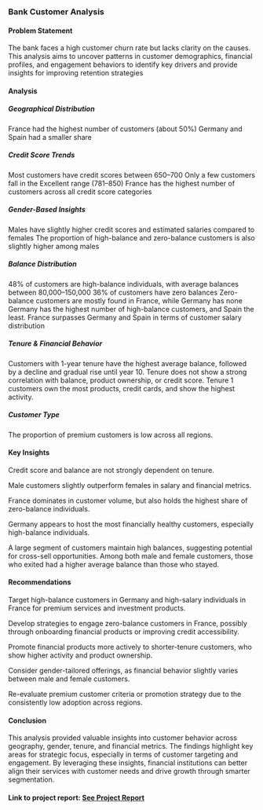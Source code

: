 ### Bank Customer Analysis
#### Problem Statement
The bank faces a high customer churn rate but lacks clarity on the causes. This analysis aims to uncover patterns in customer demographics, financial profiles, and engagement behaviors to identify key drivers and provide insights for improving retention strategies

#### Analysis
##### Geographical Distribution
France had the highest number of customers (about 50%)
Germany and Spain had a smaller share

##### Credit Score Trends
Most customers have credit scores between 650–700
Only a few customers fall in the Excellent range (781–850)
France has the highest number of customers across all credit score categories

##### Gender-Based Insights
Males have slightly higher credit scores and estimated salaries compared to females
The proportion of high-balance and zero-balance customers is also slightly higher among males

##### Balance Distribution
48% of customers are high-balance individuals, with average balances between 80,000–150,000
36% of customers have zero balances
Zero-balance customers are mostly found in France, while Germany has none
Germany has the highest number of high-balance customers, and Spain the least.
France surpasses Germany and Spain in terms of customer salary distribution

##### Tenure & Financial Behavior
Customers with 1-year tenure have the highest average balance, followed by a decline and gradual rise until year 10.
Tenure does not show a strong correlation with balance, product ownership, or credit score.
Tenure 1 customers own the most products, credit cards, and show the highest activity.
##### Customer Type
The proportion of premium customers is low across all regions.

#### Key Insights
Credit score and balance are not strongly dependent on tenure.

Male customers slightly outperform females in salary and financial metrics.

France dominates in customer volume, but also holds the highest share of zero-balance individuals.

Germany appears to host the most financially healthy customers, especially high-balance individuals.

A large segment of customers maintain high balances, suggesting potential for cross-sell opportunities.
Among both male and female customers, those who exited had a higher average balance than those who stayed.

#### Recommendations
Target high-balance customers in Germany and high-salary individuals in France for premium services and investment products.

Develop strategies to engage zero-balance customers in France, possibly through onboarding financial products or improving credit accessibility.

Promote financial products more actively to shorter-tenure customers, who show higher activity and product ownership.

Consider gender-tailored offerings, as financial behavior slightly varies between male and female customers.

Re-evaluate premium customer criteria or promotion strategy due to the consistently low adoption across regions.

#### Conclusion
This analysis provided valuable insights into customer behavior across geography, gender, tenure, and financial metrics. The findings highlight key areas for strategic focus, especially in terms of customer targeting and engagement. By leveraging these insights, financial institutions can better align their services with customer needs and drive growth through smarter segmentation.

#### Link to project report: [See Project Report](https://docs.google.com/document/d/1CcF5WDAbeaaT__G5OkgNaKCQ8DtOGi-OYR-DRXDMnlY/edit?usp=sharing)

